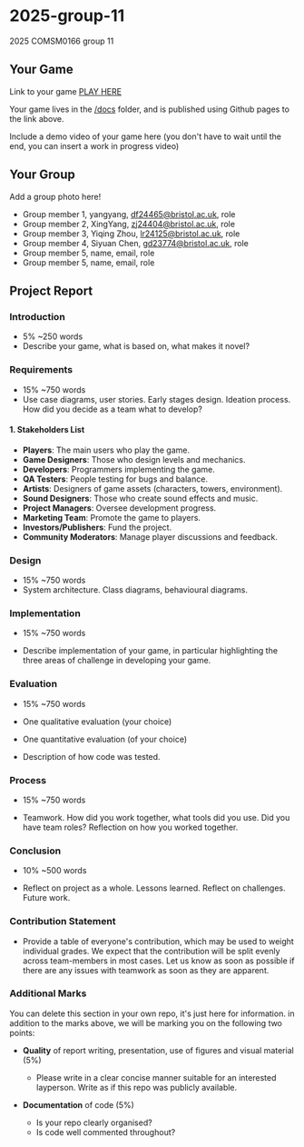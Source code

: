 # 2025-group-11
2025 COMSM0166 group 11

## Your Game

Link to your game [PLAY HERE](https://peteinfo.github.io/COMSM0166-project-template/)

Your game lives in the [/docs](/docs) folder, and is published using Github pages to the link above.

Include a demo video of your game here (you don't have to wait until the end, you can insert a work in progress video)

## Your Group

Add a group photo here!

- Group member 1, yangyang, df24465@bristol.ac.uk, role
- Group member 2, XingYang, zj24404@bristol.ac.uk, role
- Group member 3, Yiqing Zhou, lr24125@bristol.ac.uk, role
- Group member 4, Siyuan Chen, gd23774@bristol.ac.uk, role
- Group member 5, name, email, role
- Group member 5, name, email, role

## Project Report

### Introduction

- 5% ~250 words 
- Describe your game, what is based on, what makes it novel? 

### Requirements 

- 15% ~750 words
- Use case diagrams, user stories. Early stages design. Ideation process. How did you decide as a team what to develop?

#### 1. Stakeholders List  
- **Players**: The main users who play the game.  
- **Game Designers**: Those who design levels and mechanics.  
- **Developers**: Programmers implementing the game.  
- **QA Testers**: People testing for bugs and balance.  
- **Artists**: Designers of game assets (characters, towers, environment).  
- **Sound Designers**: Those who create sound effects and music.  
- **Project Managers**: Oversee development progress.  
- **Marketing Team**: Promote the game to players.  
- **Investors/Publishers**: Fund the project.  
- **Community Moderators**: Manage player discussions and feedback.  
  

### Design

- 15% ~750 words 
- System architecture. Class diagrams, behavioural diagrams. 

### Implementation

- 15% ~750 words

- Describe implementation of your game, in particular highlighting the three areas of challenge in developing your game. 

### Evaluation

- 15% ~750 words

- One qualitative evaluation (your choice) 

- One quantitative evaluation (of your choice) 

- Description of how code was tested. 

### Process 

- 15% ~750 words

- Teamwork. How did you work together, what tools did you use. Did you have team roles? Reflection on how you worked together. 

### Conclusion

- 10% ~500 words

- Reflect on project as a whole. Lessons learned. Reflect on challenges. Future work. 

### Contribution Statement

- Provide a table of everyone's contribution, which may be used to weight individual grades. We expect that the contribution will be split evenly across team-members in most cases. Let us know as soon as possible if there are any issues with teamwork as soon as they are apparent. 

### Additional Marks

You can delete this section in your own repo, it's just here for information. in addition to the marks above, we will be marking you on the following two points:

- **Quality** of report writing, presentation, use of figures and visual material (5%) 
  - Please write in a clear concise manner suitable for an interested layperson. Write as if this repo was publicly available.

- **Documentation** of code (5%)

  - Is your repo clearly organised? 
  - Is code well commented throughout?
